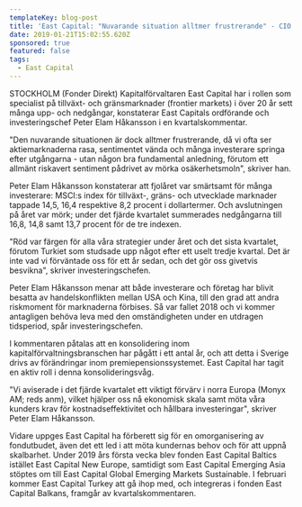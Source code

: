 ```yaml
---
templateKey: blog-post
title: 'East Capital: "Nuvarande situation alltmer frustrerande" - CIO'
date: 2019-01-21T15:02:55.620Z
sponsored: true
featured: false
tags:
  - East Capital
---
```

STOCKHOLM (Fonder Direkt) Kapitalförvaltaren East Capital har i rollen som specialist på tillväxt- och gränsmarknader (frontier markets) i över 20 år sett många upp- och nedgångar, konstaterar East Capitals ordförande och investeringschef Peter Elam Håkansson i en kvartalskommentar.



"Den nuvarande situationen är dock alltmer frustrerande, då vi ofta ser aktiemarknaderna rasa, sentimentet vända och många investerare springa efter utgångarna - utan någon bra fundamental anledning, förutom ett allmänt riskavert sentiment pådrivet av mörka osäkerhetsmoln", skriver han.



Peter Elam Håkansson konstaterar att fjolåret var smärtsamt för många investerare: MSCI:s index för tillväxt-, gräns- och utvecklade marknader tappade 14,5, 16,4 respektive 8,2 procent i dollartermer. Och avslutningen på året var mörk; under det fjärde kvartalet summerades nedgångarna till 16,8, 14,8 samt 13,7 procent för de tre indexen.



"Röd var färgen för alla våra strategier under året och det sista kvartalet, förutom Turkiet som studsade upp något efter ett uselt tredje kvartal. Det är inte vad vi förväntade oss för ett år sedan, och det gör oss givetvis besvikna", skriver investeringschefen.



Peter Elam Håkansson menar att både investerare och företag har blivit besatta av handelskonflikten mellan USA och Kina, till den grad att andra riskmoment för marknaderna förbises. Så var fallet 2018 och vi kommer antagligen behöva leva med den omständigheten under en utdragen tidsperiod, spår investeringschefen.



I kommentaren påtalas att en konsolidering inom kapitalförvaltningsbranschen har pågått i ett antal år, och att detta i Sverige drivs av förändringar inom premiepensionssystemet. East Capital har tagit en aktiv roll i denna konsolideringsvåg.



"Vi aviserade i det fjärde kvartalet ett viktigt förvärv i norra Europa (Monyx AM; reds anm), vilket hjälper oss nå ekonomisk skala samt möta våra kunders krav för kostnadseffektivitet och hållbara investeringar", skriver Peter Elam Håkansson.



Vidare uppges East Capital ha förberett sig för en omorganisering av fondutbudet, även det ett led i att möta kundernas behov och för att uppnå skalbarhet. Under 2019 års första vecka blev fonden East Capital Baltics istället East Capital New Europe, samtidigt som East Capital Emerging Asia stöptes om till East Capital Global Emerging Markets Sustainable. I februari kommer East Capital Turkey att gå ihop med, och integreras i fonden East Capital Balkans, framgår av kvartalskommentaren.
